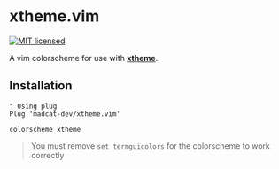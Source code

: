 # xtheme.vim

[![MIT licensed](https://img.shields.io/badge/license-MIT-blue.svg)](./LICENSE)

A vim colorscheme for use with **[xtheme](https://github.com/madcat-dev/xtheme.vim)**.


## Installation

```vim
" Using plug
Plug 'madcat-dev/xtheme.vim'

colorscheme xtheme
```
> You must remove `set termguicolors` for the colorscheme to work correctly
